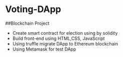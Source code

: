 # Voting-DApp

##Blockchain Project
- Create smart contract for election using by solidity 
- Build front-end using HTML,CSS, JavaScript
- Using truffle migrate DApp to Ethereum blockchain 
- Using Metamask for test DApp 
